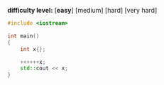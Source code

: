 **difficulty level:** [**easy**] [medium] [hard] [very hard]

```cpp
#include <iostream>

int main()
{
	int x{};

	++++++x;
	std::cout << x;
}
```
